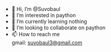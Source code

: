 - 👋 Hi, I’m @Suvobaul
- 👀 I’m interested in paython
- 🌱 I’m currently learning nothing
- 💞️ I’m looking to collaborate on paython
- 📫 How to reach me  
gmail: suvobaul3@gmail.com

<!---
Suvobaul/Suvobaul is a ✨ special ✨ repository because its `README.md` (this file) appears on your GitHub profile.
You can click the Preview link to take a look at your changes.
--->
